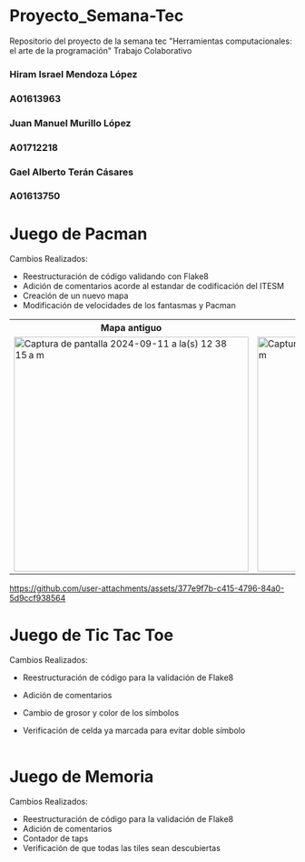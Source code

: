 # Proyecto_Semana-Tec
Repositorio del proyecto de la semana tec "Herramientas computacionales: el arte de la programación" Trabajo Colaborativo


<h3>Hiram Israel Mendoza López</h3>
<h3>A01613963</h3>

<h3>Juan Manuel Murillo López</h3>
<h3>A01712218</h3>

<h3>Gael Alberto Terán Cásares</h3>
<h3>A01613750</h3>

<h1>Juego de Pacman </h1>
Cambios Realizados:

* Reestructuración de código validando con Flake8
* Adición de comentarios acorde al estandar de codificación del ITESM
* Creación de un nuevo mapa
* Modificación de velocidades de los fantasmas y Pacman
<table>
  <tr>
    <th>Mapa antiguo</th>
    <th>Mapa nuevo</th>
  </tr>
  <tr>
    <td><img width="413" alt="Captura de pantalla 2024-09-11 a la(s) 12 38 15 a m" src="https://github.com/user-attachments/assets/8ca85909-b7f3-4b79-bf63-9b577faed4f0"> </td>
    <td><img width="413" alt="Captura de pantalla 2024-09-11 a la(s) 1 08 10 a m" src="https://github.com/user-attachments/assets/fb3c9e94-a397-4f7a-a48a-c71bae0a19bd"></td>
  </tr>
</table>

<table>
  <tr>


https://github.com/user-attachments/assets/377e9f7b-c415-4796-84a0-5d9ccf938564

<h1>Juego de Tic Tac Toe </h1>
Cambios Realizados:

* Reestructuración de código para la validación de Flake8
* Adición de comentarios
* Cambio de grosor y color de los símbolos
* Verificación de celda ya marcada para evitar doble símbolo


  </tr>
</table>

<h1>Juego de Memoria </h1>
Cambios Realizados:
<ul>
    <li>Reestructuración de código para la validación de Flake8</li>
    <li>Adición de comentarios</li>
    <li>Contador de taps</li>
    <li>Verificación de que todas las tiles sean descubiertas</li>
</ul>


